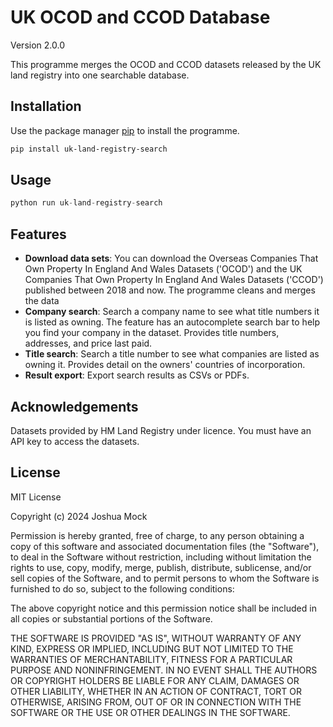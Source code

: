 # UK OCOD and CCOD Database
Version 2.0.0

This programme merges the OCOD and CCOD datasets released by the UK land registry into one searchable database.

## Installation

Use the package manager [pip](https://pip.pypa.io/en/stable/) to install the programme.

```bash
pip install uk-land-registry-search
```

## Usage

```python
python run uk-land-registry-search
```

## Features
- **Download data sets**: You can download the Overseas Companies That Own Property In England And Wales Datasets ('OCOD') and the UK Companies That Own Property In England And Wales Datasets ('CCOD') published between 2018 and now. The programme cleans and merges the data
- **Company search**: Search a company name to see what title numbers it is listed as owning. The feature has an autocomplete search bar to help you find your company in the dataset. Provides title numbers, addresses, and price last paid.
- **Title search**: Search a title number to see what companies are listed as owning it. Provides detail on the owners' countries of incorporation.
- **Result export**: Export search results as CSVs or PDFs.

## Acknowledgements

Datasets provided by HM Land Registry under licence. You must have an API key to access the datasets.

## License

MIT License

Copyright (c) 2024 Joshua Mock

Permission is hereby granted, free of charge, to any person obtaining a copy of this software and associated documentation files (the "Software"), to deal in the Software without restriction, including without limitation the rights to use, copy, modify, merge, publish, distribute, sublicense, and/or sell copies of the Software, and to permit persons to whom the Software is furnished to do so, subject to the following conditions:

The above copyright notice and this permission notice shall be included in all copies or substantial portions of the Software.

THE SOFTWARE IS PROVIDED "AS IS", WITHOUT WARRANTY OF ANY KIND, EXPRESS OR IMPLIED, INCLUDING BUT NOT LIMITED TO THE WARRANTIES OF MERCHANTABILITY, FITNESS FOR A PARTICULAR PURPOSE AND NONINFRINGEMENT. IN NO EVENT SHALL THE AUTHORS OR COPYRIGHT HOLDERS BE LIABLE FOR ANY CLAIM, DAMAGES OR OTHER LIABILITY, WHETHER IN AN ACTION OF CONTRACT, TORT OR OTHERWISE, ARISING FROM, OUT OF OR IN CONNECTION WITH THE SOFTWARE OR THE USE OR OTHER DEALINGS IN THE SOFTWARE.

